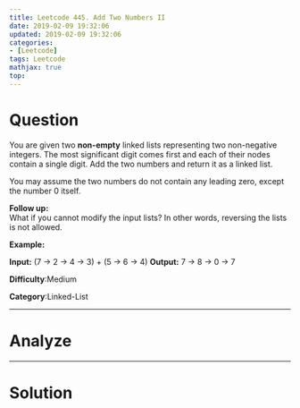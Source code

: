 ```yaml
---
title: Leetcode 445. Add Two Numbers II
date: 2019-02-09 19:32:06
updated: 2019-02-09 19:32:06
categories: 
- [Leetcode]
tags: Leetcode
mathjax: true
top:
---
```


# Question

You are given two  **non-empty**  linked lists representing two non-negative integers. The most significant digit comes first and each of their nodes contain a single digit. Add the two numbers and return it as a linked list.

You may assume the two numbers do not contain any leading zero, except the number 0 itself.

**Follow up:**  
What if you cannot modify the input lists? In other words, reversing the lists is not allowed.

**Example:**

**Input:** (7 -> 2 -> 4 -> 3) + (5 -> 6 -> 4)
**Output:** 7 -> 8 -> 0 -> 7

**Difficulty**:Medium

**Category**:Linked-List

<!-- more -->

------------

# Analyze

------------

# Solution

```cpp

```